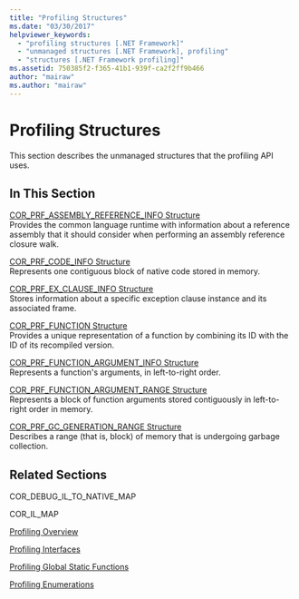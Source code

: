 ```yaml
---
title: "Profiling Structures"
ms.date: "03/30/2017"
helpviewer_keywords: 
  - "profiling structures [.NET Framework]"
  - "unmanaged structures [.NET Framework], profiling"
  - "structures [.NET Framework profiling]"
ms.assetid: 750385f2-f365-41b1-939f-ca2f2ff9b466
author: "mairaw"
ms.author: "mairaw"
---
```

# Profiling Structures
This section describes the unmanaged structures that the profiling API uses.  
  
## In This Section  
 [COR_PRF_ASSEMBLY_REFERENCE_INFO Structure](../../../../docs/framework/unmanaged-api/profiling/cor-prf-assembly-reference-info-structure.md)  
 Provides the common language runtime with information about a reference assembly that it should consider when performing an assembly reference closure walk.  
  
 [COR_PRF_CODE_INFO Structure](../../../../docs/framework/unmanaged-api/profiling/cor-prf-code-info-structure.md)  
 Represents one contiguous block of native code stored in memory.  
  
 [COR_PRF_EX_CLAUSE_INFO Structure](../../../../docs/framework/unmanaged-api/profiling/cor-prf-ex-clause-info-structure.md)  
 Stores information about a specific exception clause instance and its associated frame.  
  
 [COR_PRF_FUNCTION Structure](../../../../docs/framework/unmanaged-api/profiling/cor-prf-function-structure.md)  
 Provides a unique representation of a function by combining its ID with the ID of its recompiled version.  
  
 [COR_PRF_FUNCTION_ARGUMENT_INFO Structure](../../../../docs/framework/unmanaged-api/profiling/cor-prf-function-argument-info-structure.md)  
 Represents a function's arguments, in left-to-right order.  
  
 [COR_PRF_FUNCTION_ARGUMENT_RANGE Structure](../../../../docs/framework/unmanaged-api/profiling/cor-prf-function-argument-range-structure.md)  
 Represents a block of function arguments stored contiguously in left-to-right order in memory.  
  
 [COR_PRF_GC_GENERATION_RANGE Structure](../../../../docs/framework/unmanaged-api/profiling/cor-prf-gc-generation-range-structure.md)  
 Describes a range (that is, block) of memory that is undergoing garbage collection.  
  
## Related Sections  
 COR_DEBUG_IL_TO_NATIVE_MAP  
  
 COR_IL_MAP  
  
 [Profiling Overview](../../../../docs/framework/unmanaged-api/profiling/profiling-overview.md)  
  
 [Profiling Interfaces](../../../../docs/framework/unmanaged-api/profiling/profiling-interfaces.md)  
  
 [Profiling Global Static Functions](../../../../docs/framework/unmanaged-api/profiling/profiling-global-static-functions.md)  
  
 [Profiling Enumerations](../../../../docs/framework/unmanaged-api/profiling/profiling-enumerations.md)
